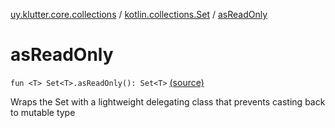 [uy.klutter.core.collections](../index.md) / [kotlin.collections.Set](index.md) / [asReadOnly](.)


# asReadOnly
`fun <T> Set<T>.asReadOnly(): Set<T>` [(source)](https://github.com/kohesive/klutter/blob/master/core-jdk6/src/main/kotlin/uy/klutter/core/common/Immutable.kt#L241)

Wraps the Set with a lightweight delegating class that prevents casting back to mutable type



